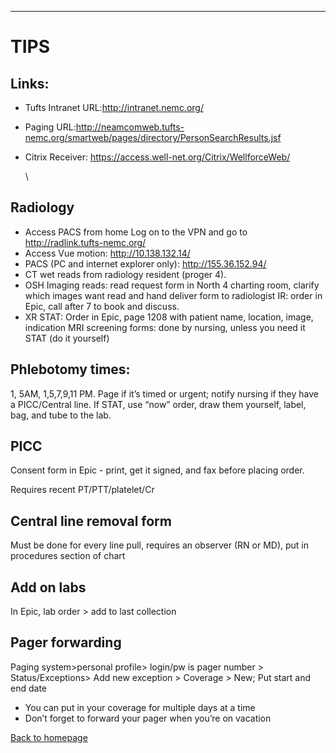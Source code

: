 
---

# TIPS

## Links:

* Tufts Intranet URL:<http://intranet.nemc.org/>
* Paging URL:<http://neamcomweb.tufts-nemc.org/smartweb/pages/directory/PersonSearchResults.jsf>
* Citrix Receiver: <https://access.well-net.org/Citrix/WellforceWeb/>

  \

## Radiology

* Access PACS from home Log on to the VPN and go to <http://radlink.tufts-nemc.org/>
* Access Vue motion: <http://10.138.132.14/>
* PACS (PC and internet explorer only): <http://155.36.152.94/>
* CT wet reads from radiology resident (proger 4). 
* OSH Imaging reads: read request form in North 4 charting room, clarify which images want read and hand deliver form to radiologist IR: order in Epic, call after 7 to book and discuss.
* XR STAT: Order in Epic, page 1208 with patient name, location, image, indication MRI screening forms: done by nursing, unless you need it STAT (do it yourself)


## Phlebotomy times: 

1, 5AM, 1,5,7,9,11 PM. Page if it’s timed or urgent; notify nursing if they have a PICC/Central line. If STAT, use “now” order, draw them yourself, label, bag, and tube to the lab.


## PICC

Consent form in Epic - print, get it signed, and fax before placing order. 

Requires recent PT/PTT/platelet/Cr 


## Central line removal form

Must be done for every line pull, requires an observer (RN or MD), put in procedures section of chart


## Add on labs

In Epic, lab order > add to last collection


##  Pager forwarding

Paging system>personal profile> login/pw is pager number > Status/Exceptions> Add new exception > Coverage > New; Put start and end date

* You can put in your coverage for multiple days at a time
* Don’t forget to forward your pager when you’re on vacation


[Back to homepage](index.html)



